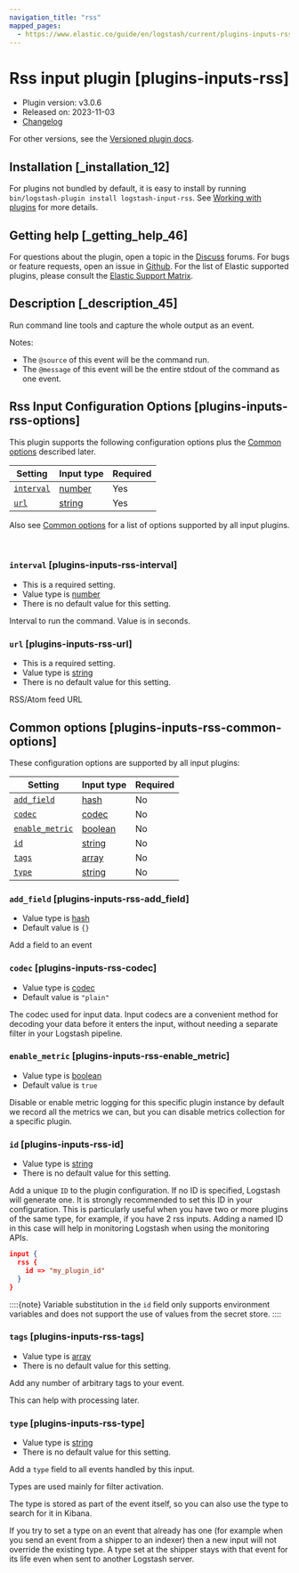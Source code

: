 ```yaml
---
navigation_title: "rss"
mapped_pages:
  - https://www.elastic.co/guide/en/logstash/current/plugins-inputs-rss.html
---
```


# Rss input plugin [plugins-inputs-rss]


* Plugin version: v3.0.6
* Released on: 2023-11-03
* [Changelog](https://github.com/logstash-plugins/logstash-input-rss/blob/v3.0.6/CHANGELOG.md)

For other versions, see the [Versioned plugin docs](https://www.elastic.co/guide/en/logstash-versioned-plugins/current/input-rss-index.md).

## Installation [_installation_12]

For plugins not bundled by default, it is easy to install by running `bin/logstash-plugin install logstash-input-rss`. See [Working with plugins](https://www.elastic.co/guide/en/logstash/current/working-with-plugins.html) for more details.


## Getting help [_getting_help_46]

For questions about the plugin, open a topic in the [Discuss](http://discuss.elastic.co) forums. For bugs or feature requests, open an issue in [Github](https://github.com/logstash-plugins/logstash-input-rss). For the list of Elastic supported plugins, please consult the [Elastic Support Matrix](https://www.elastic.co/support/matrix#logstash_plugins).


## Description [_description_45]

Run command line tools and capture the whole output as an event.

Notes:

* The `@source` of this event will be the command run.
* The `@message` of this event will be the entire stdout of the command as one event.


## Rss Input Configuration Options [plugins-inputs-rss-options]

This plugin supports the following configuration options plus the [Common options](plugins-inputs-rss.md#plugins-inputs-rss-common-options) described later.

| Setting | Input type | Required |
| --- | --- | --- |
| [`interval`](plugins-inputs-rss.md#plugins-inputs-rss-interval) | [number](introduction.md#number) | Yes |
| [`url`](plugins-inputs-rss.md#plugins-inputs-rss-url) | [string](introduction.md#string) | Yes |

Also see [Common options](plugins-inputs-rss.md#plugins-inputs-rss-common-options) for a list of options supported by all input plugins.

 

### `interval` [plugins-inputs-rss-interval]

* This is a required setting.
* Value type is [number](introduction.md#number)
* There is no default value for this setting.

Interval to run the command. Value is in seconds.


### `url` [plugins-inputs-rss-url]

* This is a required setting.
* Value type is [string](introduction.md#string)
* There is no default value for this setting.

RSS/Atom feed URL



## Common options [plugins-inputs-rss-common-options]

These configuration options are supported by all input plugins:

| Setting | Input type | Required |
| --- | --- | --- |
| [`add_field`](plugins-inputs-rss.md#plugins-inputs-rss-add_field) | [hash](https://www.elastic.co/guide/en/logstash/current/configuration-file-structure.html#hash) | No |
| [`codec`](plugins-inputs-rss.md#plugins-inputs-rss-codec) | [codec](https://www.elastic.co/guide/en/logstash/current/configuration-file-structure.html#codec) | No |
| [`enable_metric`](plugins-inputs-rss.md#plugins-inputs-rss-enable_metric) | [boolean](https://www.elastic.co/guide/en/logstash/current/configuration-file-structure.html#boolean) | No |
| [`id`](plugins-inputs-rss.md#plugins-inputs-rss-id) | [string](https://www.elastic.co/guide/en/logstash/current/configuration-file-structure.html#string) | No |
| [`tags`](plugins-inputs-rss.md#plugins-inputs-rss-tags) | [array](https://www.elastic.co/guide/en/logstash/current/configuration-file-structure.html#array) | No |
| [`type`](plugins-inputs-rss.md#plugins-inputs-rss-type) | [string](https://www.elastic.co/guide/en/logstash/current/configuration-file-structure.html#string) | No |

### `add_field` [plugins-inputs-rss-add_field]

* Value type is [hash](https://www.elastic.co/guide/en/logstash/current/configuration-file-structure.html#hash)
* Default value is `{}`

Add a field to an event


### `codec` [plugins-inputs-rss-codec]

* Value type is [codec](https://www.elastic.co/guide/en/logstash/current/configuration-file-structure.html#codec)
* Default value is `"plain"`

The codec used for input data. Input codecs are a convenient method for decoding your data before it enters the input, without needing a separate filter in your Logstash pipeline.


### `enable_metric` [plugins-inputs-rss-enable_metric]

* Value type is [boolean](https://www.elastic.co/guide/en/logstash/current/configuration-file-structure.html#boolean)
* Default value is `true`

Disable or enable metric logging for this specific plugin instance by default we record all the metrics we can, but you can disable metrics collection for a specific plugin.


### `id` [plugins-inputs-rss-id]

* Value type is [string](https://www.elastic.co/guide/en/logstash/current/configuration-file-structure.html#string)
* There is no default value for this setting.

Add a unique `ID` to the plugin configuration. If no ID is specified, Logstash will generate one. It is strongly recommended to set this ID in your configuration. This is particularly useful when you have two or more plugins of the same type, for example, if you have 2 rss inputs. Adding a named ID in this case will help in monitoring Logstash when using the monitoring APIs.

```json
input {
  rss {
    id => "my_plugin_id"
  }
}
```

::::{note} 
Variable substitution in the `id` field only supports environment variables and does not support the use of values from the secret store.
::::



### `tags` [plugins-inputs-rss-tags]

* Value type is [array](https://www.elastic.co/guide/en/logstash/current/configuration-file-structure.html#array)
* There is no default value for this setting.

Add any number of arbitrary tags to your event.

This can help with processing later.


### `type` [plugins-inputs-rss-type]

* Value type is [string](https://www.elastic.co/guide/en/logstash/current/configuration-file-structure.html#string)
* There is no default value for this setting.

Add a `type` field to all events handled by this input.

Types are used mainly for filter activation.

The type is stored as part of the event itself, so you can also use the type to search for it in Kibana.

If you try to set a type on an event that already has one (for example when you send an event from a shipper to an indexer) then a new input will not override the existing type. A type set at the shipper stays with that event for its life even when sent to another Logstash server.



